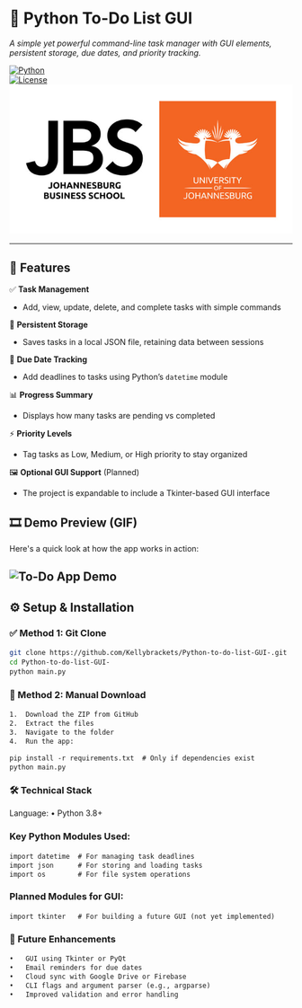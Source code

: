 # 📝 Python To-Do List GUI  
*A simple yet powerful command-line task manager with GUI elements, persistent storage, due dates, and priority tracking.*

[![Python](https://img.shields.io/badge/Python-3.8%2B-blue)](https://www.python.org/)  
[![License](https://img.shields.io/badge/License-MIT-green)](LICENSE)  
![To-Do App Demo](todo_logo.png)  

---

## 🚀 Features  

✅ **Task Management**  
- Add, view, update, delete, and complete tasks with simple commands  

💾 **Persistent Storage**  
- Saves tasks in a local JSON file, retaining data between sessions  

📅 **Due Date Tracking**  
- Add deadlines to tasks using Python’s `datetime` module  

📊 **Progress Summary**  
- Displays how many tasks are pending vs completed  

⚡ **Priority Levels**  
- Tag tasks as Low, Medium, or High priority to stay organized  

🖼️ **Optional GUI Support** (Planned)  
- The project is expandable to include a Tkinter-based GUI interface


## 🎞️ Demo Preview (GIF)  

Here's a quick look at how the app works in action:

![To-Do App Demo](Untitled%20design(1).gif)  
---

## ⚙️ Setup & Installation  

### ✅ Method 1: Git Clone  
```bash
git clone https://github.com/Kellybrackets/Python-to-do-list-GUI-.git
cd Python-to-do-list-GUI-
python main.py
```

### 📁 Method 2: Manual Download
	1.	Download the ZIP from GitHub
	2.	Extract the files
	3.	Navigate to the folder
	4.	Run the app:
 ```
pip install -r requirements.txt  # Only if dependencies exist
python main.py
 ```

### 🛠️ Technical Stack

Language:
	•	Python 3.8+

### Key Python Modules Used:
 ```
import datetime  # For managing task deadlines
import json      # For storing and loading tasks
import os        # For file system operations
 ```

### Planned Modules for GUI:
 ```
import tkinter   # For building a future GUI (not yet implemented)
 ```

### 📌 Future Enhancements
	•	GUI using Tkinter or PyQt
	•	Email reminders for due dates
	•	Cloud sync with Google Drive or Firebase
	•	CLI flags and argument parser (e.g., argparse)
	•	Improved validation and error handling
